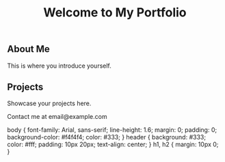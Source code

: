 <!DOCTYPE html>
<html lang="en">
<head>
    <meta charset="UTF-8">
    <meta name="viewport" content="width=device-width, initial-scale=1.0">
    <title>Portfolio</title>
    <link rel="stylesheet" href="style.css">
</head>
<body>
    <header>
        <h1>Welcome to My Portfolio</h1>
    </header>
    <main>
        <section>
            <h2>About Me</h2>
            <p>This is where you introduce yourself.</p>
        </section>
        <section>
            <h2>Projects</h2>
            <p>Showcase your projects here.</p>
        </section>
    </main>
    <footer>
        <p>Contact me at email@example.com</p>
    </footer>
</body>
</html>
body {
    font-family: Arial, sans-serif;
    line-height: 1.6;
    margin: 0;
    padding: 0;
    background-color: #f4f4f4;
    color: #333;
}
header {
    background: #333;
    color: #fff;
    padding: 10px 20px;
    text-align: center;
}
h1, h2 {
    margin: 10px 0;
}
